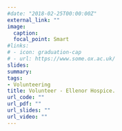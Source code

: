 ```yaml
---
#date: "2018-02-25T00:00:00Z"
external_link: ""
image:
  caption: 
  focal_point: Smart
#links:
# - icon: graduation-cap
# - url: https://www.some.ox.ac.uk/
slides: 
summary: 
tags:
- Volunteering
title: Volunteer - Ellenor Hospice.
url_code: ""
url_pdf: ""
url_slides: ""
url_video: ""
---
```


